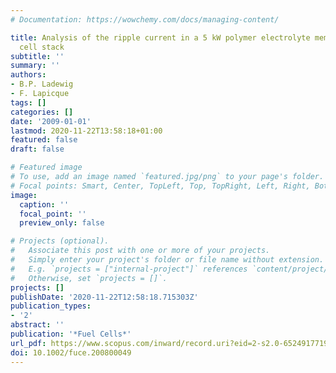 ```yaml
---
# Documentation: https://wowchemy.com/docs/managing-content/

title: Analysis of the ripple current in a 5 kW polymer electrolyte membrane fuel
  cell stack
subtitle: ''
summary: ''
authors:
- B.P. Ladewig
- F. Lapicque
tags: []
categories: []
date: '2009-01-01'
lastmod: 2020-11-22T13:58:18+01:00
featured: false
draft: false

# Featured image
# To use, add an image named `featured.jpg/png` to your page's folder.
# Focal points: Smart, Center, TopLeft, Top, TopRight, Left, Right, BottomLeft, Bottom, BottomRight.
image:
  caption: ''
  focal_point: ''
  preview_only: false

# Projects (optional).
#   Associate this post with one or more of your projects.
#   Simply enter your project's folder or file name without extension.
#   E.g. `projects = ["internal-project"]` references `content/project/deep-learning/index.md`.
#   Otherwise, set `projects = []`.
projects: []
publishDate: '2020-11-22T12:58:18.715303Z'
publication_types:
- '2'
abstract: ''
publication: '*Fuel Cells*'
url_pdf: https://www.scopus.com/inward/record.uri?eid=2-s2.0-65249177192&doi=10.1002%2ffuce.200800049&partnerID=40&md5=49b5339cdb4524162f23915494ec2648
doi: 10.1002/fuce.200800049
---
```

